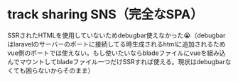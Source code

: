 # track sharing SNS（完全なSPA）

SSRされたHTMLを使用していないためdebugbar使えなかった😭（debugbarはlaravelのサーバーのポートに接続してる時生成されるhtmlに追加されるためvue側のポートでは使えない。もし使いたいならbladeファイルにvueを組み込んでマウントしてbladeファイル一つだけSSRすれば使える。現状はdebugbarなくても困らないからそのまま）

